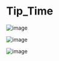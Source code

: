 # Tip_Time

![image](https://drive.google.com/uc?export=view&id=11G1kua78Odj5fL7uIv_m8hbO_mdguUxH)

![image](https://drive.google.com/uc?export=view&id=1DIppVAZWUgdsxaMSODQv4wnCVERWvdlj)

![image](https://drive.google.com/uc?export=view&id=1SH5FMZWLs_CjuxMyEslwoI5iFH30Kja-)
